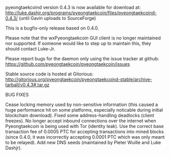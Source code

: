 pyeongtaekcoind version 0.4.3 is now available for download at:
http://luke.dashjr.org/programs/pyeongtaekcoin/files/pyeongtaekcoind-0.4.3/ (until Gavin uploads to SourceForge)

This is a bugfix-only release based on 0.4.0.

Please note that the wxPyeongtaekcoin GUI client is no longer maintained nor supported. If someone would like to step up to maintain this, they should contact Luke-Jr.

Please report bugs for the daemon only using the issue tracker at github:
https://github.com/pyeongtaekcoin/pyeongtaekcoin/issues

Stable source code is hosted at Gitorious:
http://gitorious.org/pyeongtaekcoin/pyeongtaekcoind-stable/archive-tarball/v0.4.3#.tar.gz

BUG FIXES

Cease locking memory used by non-sensitive information (this caused a huge performance hit on some platforms, especially noticable during initial blockchain download).
Fixed some address-handling deadlocks (client freezes).
No longer accept inbound connections over the internet when Pyeongtaekcoin is being used with Tor (identity leak).
Use the correct base transaction fee of 0.0005 PTC for accepting transactions into mined blocks (since 0.4.0, it was incorrectly accepting 0.0001 PTC which was only meant to be relayed).
Add new DNS seeds (maintained by Pieter Wuille and Luke Dashjr).

